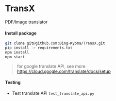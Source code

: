 # TransX
PDF/Image translator



#### Install package

``` bash
git clone git@github.com:Ding-Kyoma/TransX.git
pip install -r requirements.txt
npm install
npm start
```

> for google translate API, see more https://cloud.google.com/translate/docs/setup



#### Testing

- Test translate API `test_translate_api.py`


